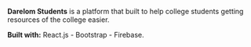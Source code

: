 **Darelom Students** is a platform that built to help college students getting resources of the college easier.

**Built with:** React.js - Bootstrap - Firebase.
